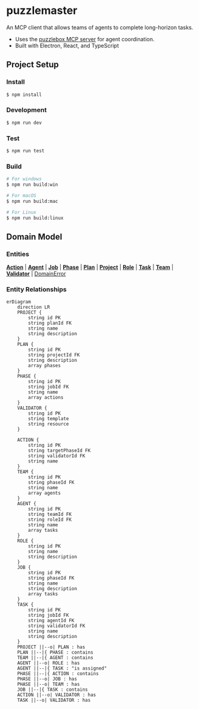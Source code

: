 # puzzlemaster

An MCP client that allows teams of agents to complete long-horizon tasks.

- Uses the [puzzlebox MCP server](https://github.com/cliffhall/puzzlebox) for agent coordination.
- Built with Electron, React, and TypeScript


## Project Setup

### Install

```bash
$ npm install
```

### Development

```bash
$ npm run dev
```

### Test

```bash
$ npm run test
```

### Build

```bash
# For windows
$ npm run build:win

# For macOS
$ npm run build:mac

# For Linux
$ npm run build:linux
```

## Domain Model

### Entities

[**Action**](src/shared/domain/Action.ts) |
[**Agent**](src/shared/domain/Agent.ts) |
[**Job**](src/shared/domain/Job.ts) |
[**Phase**](src/shared/domain/Phase.ts) |
[**Plan**](src/shared/domain/Plan.ts) |
[**Project**](src/shared/domain/Project.ts) |
[**Role**](src/shared/domain/Role.ts) |
[**Task**](src/shared/domain/Task.ts) |
[**Team**](src/shared/domain/Team.ts) |
[**Validator**](src/shared/domain/Validator.ts) |
[DomainError](src/shared/domain/DomainError.ts)

### Entity Relationships



```mermaid
erDiagram
    direction LR
    PROJECT {
        string id PK
        string planId FK
        string name
        string description
    }
    PLAN {
        string id PK
        string projectId FK
        string description
        array phases
    }
    PHASE {
        string id PK
        string jobId FK
        string name
        array actions
    }
    VALIDATOR {
        string id PK
        string template
        string resource
    }

    ACTION {
        string id PK
        string targetPhaseId FK
        string validatorId FK
        string name
    }
    TEAM {
        string id PK
        string phaseId FK
        string name
        array agents
    }
    AGENT {
        string id PK
        string teamId FK
        string roleId FK
        string name
        array tasks
    }
    ROLE {
        string id PK
        string name
        string description
    }
    JOB {
        string id PK
        string phaseId FK
        string name
        string description
        array tasks
    }
    TASK {
        string id PK
        string jobId FK
        string agentId FK
        string validatorId FK
        string name
        string description
    }
    PROJECT ||--o| PLAN : has
    PLAN ||--|{ PHASE : contains
    TEAM ||--|{ AGENT : contains
    AGENT ||--o| ROLE : has
    AGENT ||--|{ TASK : "is assigned"
    PHASE ||--|{ ACTION : contains
    PHASE ||--o| JOB : has
    PHASE ||--o| TEAM : has
    JOB ||--|{ TASK : contains
    ACTION ||--o| VALIDATOR : has
    TASK ||--o| VALIDATOR : has

```
